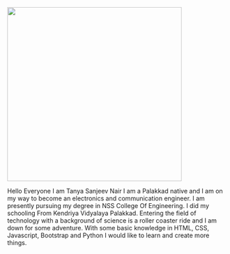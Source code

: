 <img width="400" src="https://raw.githubusercontent.com/Tinkerhub-NSSCE/git-and-github-session-task-2/main/images/Tanya.jpeg">

Hello Everyone I am Tanya Sanjeev Nair
I am a Palakkad native and I am on my way to become an electronics and communication engineer. I am presently pursuing my degree in NSS College Of Engineering. I did my schooling From Kendriya Vidyalaya Palakkad. Entering the field of technology with a background of science is a roller coaster ride and I am down for some adventure. With some basic knowledge in HTML, CSS, Javascript, Bootstrap and Python I would like to learn and create more things.